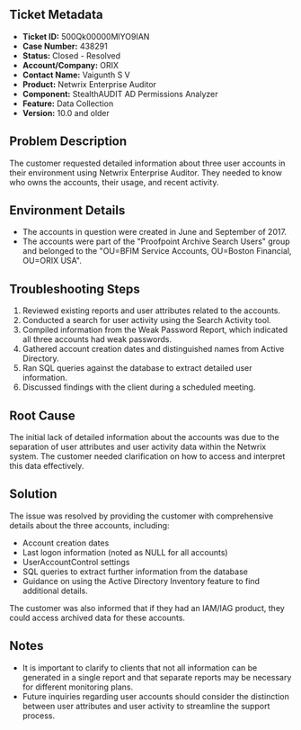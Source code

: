 ## Ticket Metadata
- **Ticket ID:** 500Qk00000MlYO9IAN
- **Case Number:** 438291
- **Status:** Closed - Resolved
- **Account/Company:** ORIX
- **Contact Name:** Vaigunth S V
- **Product:** Netwrix Enterprise Auditor
- **Component:** StealthAUDIT AD Permissions Analyzer
- **Feature:** Data Collection
- **Version:** 10.0 and older

## Problem Description
The customer requested detailed information about three user accounts in their environment using Netwrix Enterprise Auditor. They needed to know who owns the accounts, their usage, and recent activity.

## Environment Details
- The accounts in question were created in June and September of 2017.
- The accounts were part of the "Proofpoint Archive Search Users" group and belonged to the "OU=BFIM Service Accounts, OU=Boston Financial, OU=ORIX USA".

## Troubleshooting Steps
1. Reviewed existing reports and user attributes related to the accounts.
2. Conducted a search for user activity using the Search Activity tool.
3. Compiled information from the Weak Password Report, which indicated all three accounts had weak passwords.
4. Gathered account creation dates and distinguished names from Active Directory.
5. Ran SQL queries against the database to extract detailed user information.
6. Discussed findings with the client during a scheduled meeting.

## Root Cause
The initial lack of detailed information about the accounts was due to the separation of user attributes and user activity data within the Netwrix system. The customer needed clarification on how to access and interpret this data effectively.

## Solution
The issue was resolved by providing the customer with comprehensive details about the three accounts, including:
- Account creation dates
- Last logon information (noted as NULL for all accounts)
- UserAccountControl settings
- SQL queries to extract further information from the database
- Guidance on using the Active Directory Inventory feature to find additional details.

The customer was also informed that if they had an IAM/IAG product, they could access archived data for these accounts.

## Notes
- It is important to clarify to clients that not all information can be generated in a single report and that separate reports may be necessary for different monitoring plans.
- Future inquiries regarding user accounts should consider the distinction between user attributes and user activity to streamline the support process.